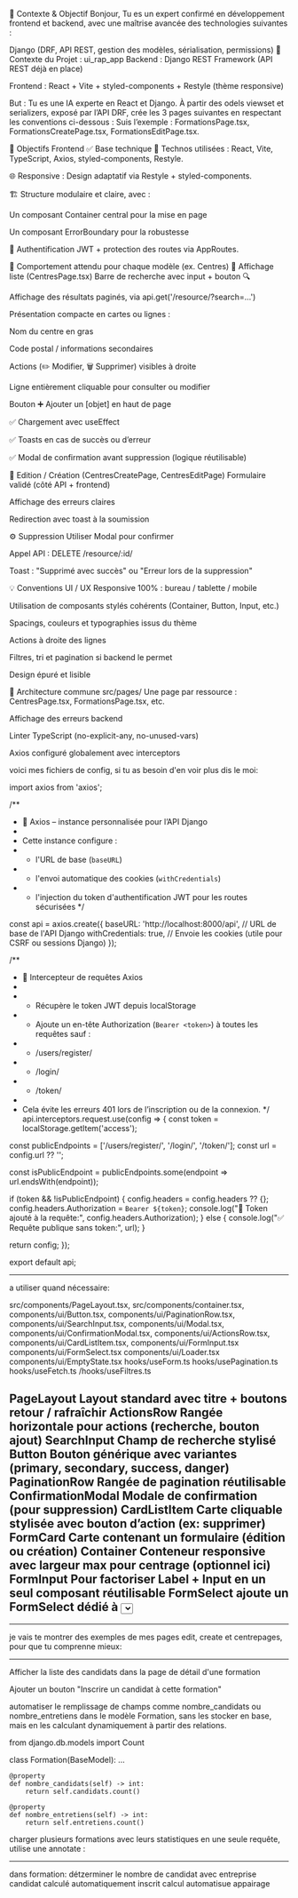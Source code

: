 🧠 Contexte & Objectif
Bonjour,
Tu es un expert confirmé en développement frontend et backend, avec une maîtrise avancée des technologies suivantes :

Django (DRF, API REST, gestion des modèles, sérialisation, permissions)
🧠 Contexte du Projet : ui_rap_app
Backend : Django REST Framework (API REST déjà en place)

Frontend : React + Vite + styled-components + Restyle (thème responsive)

But : Tu es une IA experte en React et Django. À partir des odels viewset et serializers, exposé par l’API DRF, crée les 3 pages suivantes en respectant les conventions ci-dessous : Suis l’exemple :
FormationsPage.tsx, 
FormationsCreatePage.tsx, 
FormationsEditPage.tsx.

🎯 Objectifs Frontend
✅ Base technique
🔧 Technos utilisées : React, Vite, TypeScript, Axios, styled-components, Restyle.

🌐 Responsive : Design adaptatif via Restyle + styled-components.

🏗️ Structure modulaire et claire, avec :

Un composant Container central pour la mise en page

Un composant ErrorBoundary pour la robustesse

🔐 Authentification JWT + protection des routes via AppRoutes.

🔁 Comportement attendu pour chaque modèle (ex. Centres)
📄 Affichage liste (CentresPage.tsx)
Barre de recherche avec input + bouton 🔍

Affichage des résultats paginés, via api.get('/resource/?search=...')

Présentation compacte en cartes ou lignes :

Nom du centre en gras

Code postal / informations secondaires

Actions (✏️ Modifier, 🗑️ Supprimer) visibles à droite

Ligne entièrement cliquable pour consulter ou modifier

Bouton ➕ Ajouter un [objet] en haut de page

✅ Chargement avec useEffect

✅ Toasts en cas de succès ou d’erreur

✅ Modal de confirmation avant suppression (logique réutilisable)

🔧 Edition / Création (CentresCreatePage, CentresEditPage)
Formulaire validé (côté API + frontend)

Affichage des erreurs claires

Redirection avec toast à la soumission

⚙️ Suppression
Utiliser Modal pour confirmer

Appel API : DELETE /resource/:id/

Toast : "Supprimé avec succès" ou "Erreur lors de la suppression"

💡 Conventions UI / UX
Responsive 100% : bureau / tablette / mobile

Utilisation de composants stylés cohérents (Container, Button, Input, etc.)

Spacings, couleurs et typographies issus du thème

Actions à droite des lignes

Filtres, tri et pagination si backend le permet

Design épuré et lisible

🧩 Architecture commune
src/pages/
Une page par ressource : CentresPage.tsx, FormationsPage.tsx, etc.

Affichage des erreurs backend

Linter TypeScript (no-explicit-any, no-unused-vars)

Axios configuré globalement avec interceptors

voici mes fichiers de config, si tu as besoin d'en voir plus dis le moi:

import axios from 'axios';

/**
 * 🔧 Axios – instance personnalisée pour l’API Django
 *
 * Cette instance configure :
 * - l'URL de base (`baseURL`)
 * - l'envoi automatique des cookies (`withCredentials`)
 * - l'injection du token d'authentification JWT pour les routes sécurisées
 */

const api = axios.create({
  baseURL: 'http://localhost:8000/api', // URL de base de l'API Django
  withCredentials: true, // Envoie les cookies (utile pour CSRF ou sessions Django)
});

/**
 * 🔐 Intercepteur de requêtes Axios
 *
 * - Récupère le token JWT depuis localStorage
 * - Ajoute un en-tête Authorization (`Bearer <token>`) à toutes les requêtes sauf :
 *    - /users/register/
 *    - /login/
 *    - /token/
 *
 * Cela évite les erreurs 401 lors de l’inscription ou de la connexion.
 */
api.interceptors.request.use(config => {
  const token = localStorage.getItem('access');

  const publicEndpoints = ['/users/register/', '/login/', '/token/'];
  const url = config.url ?? '';

  const isPublicEndpoint = publicEndpoints.some(endpoint => url.endsWith(endpoint));

  if (token && !isPublicEndpoint) {
    config.headers = config.headers ?? {};
    config.headers.Authorization = `Bearer ${token}`;
    console.log("🔐 Token ajouté à la requête:", config.headers.Authorization);
  } else {
    console.log("✅ Requête publique sans token:", url);
  }


  return config;
});

export default api;


---------------------------------


a utiliser quand nécessaire:

src/components/PageLayout.tsx, 
src/components/container.tsx, 
components/ui/Button.tsx, 
components/ui/PaginationRow.tsx, 
components/ui/SearchInput.tsx, 
components/ui/Modal.tsx,
components/ui/ConfirmationModal.tsx,
components/ui/ActionsRow.tsx,
components/ui/CardListItem.tsx,
components/ui/FormInput.tsx
components/ui/FormSelect.tsx
components/ui/Loader.tsx
components/ui/EmptyState.tsx
hooks/useForm.ts
hooks/usePagination.ts
hooks/useFetch.ts
/hooks/useFiltres.ts

PageLayout	Layout standard avec titre + boutons retour / rafraîchir
ActionsRow	Rangée horizontale pour actions (recherche, bouton ajout)
SearchInput	Champ de recherche stylisé
Button	Bouton générique avec variantes (primary, secondary, success, danger)
PaginationRow	Rangée de pagination réutilisable
ConfirmationModal	Modale de confirmation (pour suppression)
CardListItem	Carte cliquable stylisée avec bouton d’action (ex: supprimer)
FormCard	Carte contenant un formulaire (édition ou création)
Container	Conteneur responsive avec largeur max pour centrage (optionnel ici)
FormInput Pour factoriser Label + Input en un seul composant réutilisable
FormSelect ajoute un FormSelect dédié à <select>.
useForm() hook personnalisé	Pour factoriser logique form (valeurs, erreurs, validation)
usePagination()	Pour factoriser la logique de pagination (page, count, setPage)
useFetch() générique	Pour remplacer fetchData ou fetchCentre à terme
Loader / Spinner	Afficher une animation de chargement au lieu de <p>Chargement...</p>
EmptyState component	Pour afficher un message cohérent et stylé quand la liste est vide
useFiltres pour les fonctionnalités de filtres 
---------------------
-----------------------

je vais te montrer des exemples de mes pages edit, create et centrepages, pour que tu comprenne mieux: 
   




--------------------
Afficher la liste des candidats dans la page de détail d'une formation 

Ajouter un bouton "Inscrire un candidat à cette formation" 

automatiser le remplissage de champs comme nombre_candidats ou nombre_entretiens dans le modèle Formation, sans les stocker en base, mais en les calculant dynamiquement à partir des relations.

from django.db.models import Count

class Formation(BaseModel):
    ...

    @property
    def nombre_candidats(self) -> int:
        return self.candidats.count()

    @property
    def nombre_entretiens(self) -> int:
        return self.entretiens.count()

charger plusieurs formations avec leurs statistiques en une seule requête, utilise une annotate :

--------------------


dans formation: 
détzerminer le nombre de candidat avec entreprise
candidat calculé automatiquement
inscrit calcul automatisue
appairage